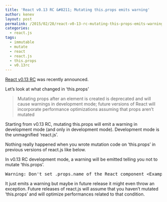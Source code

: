 ```yaml
---
title: 'React v0.13 RC &#8211; Mutating this.props emits warning'
author: kenev
layout: post
permalink: /2015/02/28/react-v0-13-rc-mutating-this-props-emits-warning/
categories:
  - react.js
tags:
  - immutable
  - mutate
  - react
  - react.js
  - this.props
  - v0.13rc
---
```

[React v0.13 RC][1] was recently announced.

Let&#8217;s look at what changed in &#8216;this.props&#8217;

> Mutating props after an element is created is deprecated and will cause warnings in development mode; future versions of React will incorporate performance optimizations assuming that props aren&#8217;t mutated 

Starting from v0.13 RC, mutating this.props will emit a warning in development mode (and only in development mode). Development mode is the unmagnified &#8216;react.js&#8217;.

Nothing really happened when you wrote mutation code on &#8216;this.props&#8217; in previous versions of react.js like below.

In v0.13 RC development mode, a warning will be emitted telling you not to mutate &#8216;this.props&#8217;.

<pre class="lang:default decode:true">Warning: Don't set .props.name of the React component &lt;ExampleApplication /&gt;. Instead, specify the correct value when initially creating the element.</pre>

It just emits a warning but maybe in future release it might even throw an exception. Future releases of react.js will assume that you haven&#8217;t mutated &#8216;this.props&#8217; and will optimize performances related to that condition.

 [1]: http://facebook.github.io/react/blog/2015/02/24/react-v0.13-rc1.html#changelog